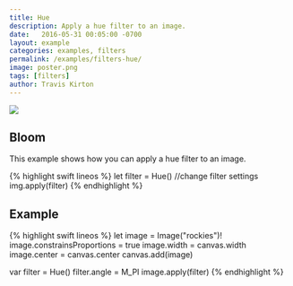 ```yaml
---
title: Hue
description: Apply a hue filter to an image.
date:   2016-05-31 00:05:00 -0700
layout: example
categories: examples, filters
permalink: /examples/filters-hue/
image: poster.png
tags: [filters]
author: Travis Kirton
---
```

![](hue.png)

## Bloom
This example shows how you can apply a hue filter to an image.

{% highlight swift lineos %}
let filter = Hue()
//change filter settings
img.apply(filter)
{% endhighlight %}

## Example
{% highlight swift lineos %}
let image = Image("rockies")!
image.constrainsProportions = true
image.width = canvas.width
image.center = canvas.center
canvas.add(image)

var filter = Hue()
filter.angle = M_PI
image.apply(filter)
{% endhighlight %}
